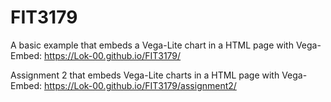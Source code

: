 # FIT3179
A basic example that embeds a Vega-Lite chart in a HTML page with Vega-Embed: https://Lok-00.github.io/FIT3179/

Assignment 2 that embeds Vega-Lite charts in a HTML page with Vega-Embed: https://Lok-00.github.io/FIT3179/assignment2/
